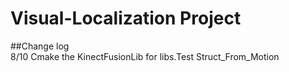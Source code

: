 # Visual-Localization Project
##Change log <br>
8/10  Cmake the KinectFusionLib for libs.Test Struct_From_Motion 


